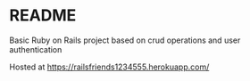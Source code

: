 # README


Basic Ruby on Rails project based on crud operations and user authentication

Hosted at <a href="https://railsfriends1234555.herokuapp.com/">https://railsfriends1234555.herokuapp.com/</a>

<!-- This README would normally document whatever steps are necessary to get the
application up and running.

Things you may want to cover:

* Ruby version

* System dependencies

* Configuration

* Database creation

* Database initialization

* How to run the test suite

* Services (job queues, cache servers, search engines, etc.)

* Deployment instructions

* ... -->
